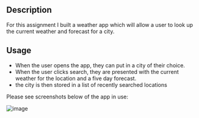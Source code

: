 ## Description

For this assignment I built a weather app which will allow a user to look up the current weather and forecast for a city.

## Usage

- When the user opens the app, they can put in a city of their choice.
- When the user clicks search, they are presented with the current weather for the location and a five day forecast.
- the city is then stored in a list of recently searched locations


Please see screenshots below of the app in use:


![image](https://user-images.githubusercontent.com/105758175/208551784-ddda069d-2fa2-41a2-a96c-2091cf019b48.png)

